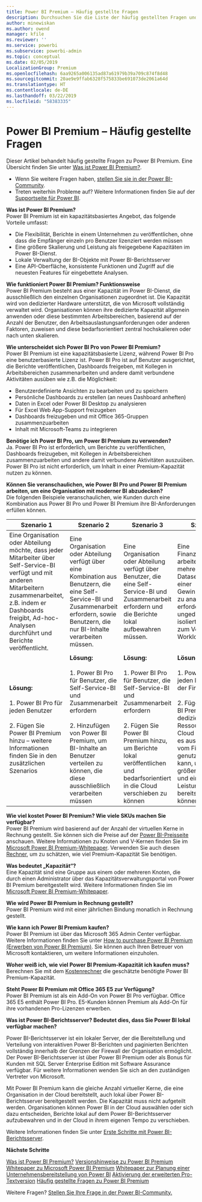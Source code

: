 ```yaml
---
title: Power BI Premium – Häufig gestellte Fragen
description: Durchsuchen Sie die Liste der häufig gestellten Fragen und Antworten zum Power BI-Premium-Angebot.
author: minewiskan
ms.author: owend
manager: kfile
ms.reviewer: ''
ms.service: powerbi
ms.subservice: powerbi-admin
ms.topic: conceptual
ms.date: 02/05/2019
LocalizationGroup: Premium
ms.openlocfilehash: 6aa9265a006135ad87a61979b39a709c874f8d48
ms.sourcegitcommit: 20ae9e9ffab6328f575833be691073de2061a64d
ms.translationtype: HT
ms.contentlocale: de-DE
ms.lasthandoff: 03/22/2019
ms.locfileid: "58383335"
---
```

# <a name="power-bi-premium-faq"></a>Power BI Premium – Häufig gestellte Fragen

Dieser Artikel behandelt häufig gestellte Fragen zu Power BI Premium. Eine Übersicht finden Sie unter [Was ist Power BI Premium?](service-premium.md).

* Wenn Sie weitere Fragen haben, [stellen Sie sie in der Power BI-Community](http://community.powerbi.com/).
* Treten weiterhin Probleme auf? Weitere Informationen finden Sie auf der [Supportseite für Power BI](https://powerbi.microsoft.com/support/).

**Was ist Power BI Premium?**  
Power BI Premium ist ein kapazitätsbasiertes Angebot, das folgende Vorteile umfasst:

* Die Flexibilität, Berichte in einem Unternehmen zu veröffentlichen, ohne dass die Empfänger einzeln pro Benutzer lizenziert werden müssen
* Eine größere Skalierung und Leistung als freigegebene Kapazitäten im Power BI-Dienst.
* Lokale Verwaltung der BI-Objekte mit Power BI-Berichtsserver
* Eine API-Oberfläche, konsistente Funktionen und Zugriff auf die neuesten Features für eingebettete Analysen.

**Wie funktioniert Power BI Premium? Funktionsweise**  
Power BI Premium besteht aus einer Kapazität im Power BI-Dienst, die ausschließlich den einzelnen Organisationen zugeordnet ist. Die Kapazität wird von dedizierter Hardware unterstützt, die von Microsoft vollständig verwaltet wird. Organisationen können ihre dedizierte Kapazität allgemein anwenden oder diese bestimmten Arbeitsbereichen, basierend auf der Anzahl der Benutzer, den Arbeitsauslastungsanforderungen oder anderen Faktoren, zuweisen und diese bedarfsorientiert zentral hochskalieren oder nach unten skalieren.

**Wie unterscheidet sich Power BI Pro von Power BI Premium?**  
Power BI Premium ist eine kapazitätsbasierte Lizenz, während Power BI Pro eine benutzerbasierte Lizenz ist. Power BI Pro ist auf Benutzer ausgerichtet, die Berichte veröffentlichen, Dashboards freigeben, mit Kollegen in Arbeitsbereichen zusammenarbeiten und andere damit verbundene Aktivitäten ausüben wie z.B. die Möglichkeit:

* Benutzerdefinierte Ansichten zu bearbeiten und zu speichern
* Persönliche Dashboards zu erstellen (an neues Dashboard anheften)
* Daten in Excel oder Power BI Desktop zu analysieren
* Für Excel Web App-Support freizugeben
* Dashboards freizugeben und mit Office 365-Gruppen zusammenzuarbeiten
* Inhalt mit Microsoft-Teams zu integrieren

**Benötige ich Power BI Pro, um Power BI Premium zu verwenden?**  
Ja. Power BI Pro ist erforderlich, um Berichte zu veröffentlichen, Dashboards freizugeben, mit Kollegen in Arbeitsbereichen zusammenzuarbeiten und andere damit verbundene Aktivitäten auszuüben. Power BI Pro ist nicht erforderlich, um Inhalt in einer Premium-Kapazität nutzen zu können.

**Können Sie veranschaulichen, wie Power BI Pro und Power BI Premium arbeiten, um eine Organisation mit moderner BI abzudecken?**  
Die folgenden Beispiele veranschaulichen, wie Kunden durch eine Kombination aus Power BI Pro und Power BI Premium ihre BI-Anforderungen erfüllen können.

| Szenario 1 | Szenario 2 | Szenario 3 | Szenario 4 |
| --- | --- | --- | --- |
| Eine Organisation oder Abteilung möchte, dass jeder Mitarbeiter über Self-Service-BI verfügt und mit anderen Mitarbeitern zusammenarbeitet, z.B. indem er Dashboards freigibt, Ad-hoc-Analysen durchführt und Berichte veröffentlicht. | Eine Organisation oder Abteilung verfügt über eine Kombination aus Benutzern, die eine Self-Service-BI und Zusammenarbeit erfordern, sowie Benutzern, die nur BI-Inhalte verarbeiten müssen. | Eine Organisation oder Abteilung verfügt über Benutzer, die eine Self-Service-BI und Zusammenarbeit erfordern und die Berichte lokal aufbewahren müssen. | Eine Finanzabteilung arbeitet aktiv, um mehrere große Datasets im Vorfeld einer Gewinnankündigung zu analysieren und erfordert ungedrosselte und isolierte Kapazität zum Verwalten der Workloads. |
| **Lösung:**<br/><br/>1. Power BI Pro für jeden Benutzer<br/><br/>2. Fügen Sie Power BI Premium hinzu – weitere Informationen finden Sie in den zusätzlichen Szenarios |**Lösung:**<br/><br/>1. Power BI Pro für Benutzer, die Self-Service-BI und Zusammenarbeit erfordern<br/><br/>2. Hinzufügen von Power BI Premium, um BI-Inhalte an Benutzer verteilen zu können, die diese ausschließlich verarbeiten müssen |**Lösung:**<br/><br/>1. Power BI Pro für Benutzer, die Self-Service-BI und Zusammenarbeit erfordern<br/><br/>2. Fügen Sie Power BI Premium hinzu, um Berichte lokal veröffentlichen und bedarfsorientiert in die Cloud verschieben zu können |**Lösung:**<br/><br/>1. Power BI Pro für jeden Benutzer in der Finanzabteilung<br/><br/>2. Fügen Sie Power BI Premium für die dedizierten Ressourcen in der Cloud hinzu, damit es ausschließlich vom Finanzteam genutzt werden kann, um eine größere Staffelung und eine bessere Leistung bereitstellen zu können |

**Wie viel kostet Power BI Premium? Wie viele SKUs machen Sie verfügbar?**  
Power BI Premium wird basierend auf der Anzahl der virtuellen Kerne in Rechnung gestellt. Sie können sich die Preise auf der [Power BI-Preisseite](https://powerbi.microsoft.com/pricing/) anschauen. Weitere Informationen zu Knoten und V-Kernen finden Sie im [Microsoft Power BI Premium-Whitepaper](https://aka.ms/pbipremiumwhitepaper). Verwenden Sie auch diesen [Rechner](https://powerbi.microsoft.com/calculator/), um zu schätzen, wie viel Premium-Kapazität Sie benötigen.

**Was bedeutet „Kapazität“?**  
Eine Kapazität sind eine Gruppe aus einem oder mehreren Knoten, die durch einen Administrator über das Kapazitätsverwaltungsportal von Power BI Premium bereitgestellt wird. Weitere Informationen finden Sie im [Microsoft Power BI Premium-Whitepaper](https://aka.ms/pbipremiumwhitepaper).

**Wie wird Power BI Premium in Rechnung gestellt?**  
Power BI Premium wird mit einer jährlichen Bindung monatlich in Rechnung gestellt.

**Wie kann ich Power BI Premium kaufen?**  
Power BI Premium ist über das Microsoft 365 Admin Center verfügbar. Weitere Informationen finden Sie unter [How to purchase Power BI Premium (Erwerben von Power BI Premium)](service-admin-premium-purchase.md). Sie können auch Ihren Betreuer von Microsoft kontaktieren, um weitere Informationen einzuholen.

**Woher weiß ich, wie viel Power BI Premium-Kapazität ich kaufen muss?**  
Berechnen Sie mit dem [Kostenrechner](https://powerbi.microsoft.com/calculator/) die geschätzte benötigte Power BI Premium-Kapazität.

**Steht Power BI Premium mit Office 365 E5 zur Verfügung?**  
Power BI Premium ist als ein Add-On von Power BI Pro verfügbar. Office 365 E5 enthält Power BI Pro. E5-Kunden können Premium als Add-On für ihre vorhandenen Pro-Lizenzen erwerben.

**Was ist Power BI-Berichtsserver? Bedeutet dies, dass Sie Power BI lokal verfügbar machen?**

Power BI-Berichtsserver ist ein lokaler Server, der die Bereitstellung und Verteilung von interaktiven Power BI-Berichten und paginierten Berichten vollständig innerhalb der Grenzen der Firewall der Organisation ermöglicht. Der Power BI-Berichtsserver ist über Power BI Premium oder als Bonus für Kunden mit SQL Server Enterprise Edition mit Software Assurance verfügbar. Für weitere Informationen wenden Sie sich an den zuständigen Vertreter von Microsoft.

Mit Power BI Premium kann die gleiche Anzahl virtueller Kerne, die eine Organisation in der Cloud bereitstellt, auch lokal über Power BI-Berichtsserver bereitgestellt werden. Die Kapazität muss nicht aufgeteilt werden. Organisationen können Power BI in der Cloud auswählen oder sich dazu entscheiden, Berichte lokal auf dem Power BI-Berichtsserver aufzubewahren und in der Cloud in ihrem eigenen Tempo zu verschieben.

Weitere Informationen finden Sie unter [Erste Schritte mit Power BI-Berichtsserver](report-server/get-started.md).

**Nächste Schritte**

[Was ist Power BI Premium?](service-premium.md)
[Versionshinweise zu Power BI Premium](service-premium-release-notes.md)
[Whitepaper zu Microsoft Power BI Premium](https://aka.ms/pbipremiumwhitepaper)
[Whitepaper zur Planung einer Unternehmensbereitstellung von Power BI](https://aka.ms/pbienterprisedeploy)
[Aktivierung der erweiterten Pro-Textversion](service-extended-pro-trial.md)
[Häufig gestellte Fragen zu Power BI Premium](developer/embedded-faq.md)

Weitere Fragen? [Stellen Sie Ihre Frage in der Power BI-Community.](https://community.powerbi.com/)